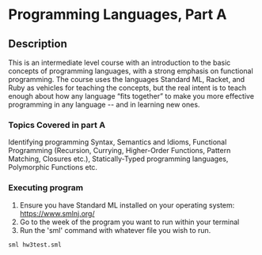 # Programming Languages, Part A

## Description
This is an intermediate level course with an introduction to the basic concepts of programming languages, with a strong emphasis on functional programming. 
The course uses the languages Standard ML, Racket, and Ruby as vehicles for teaching the concepts, but the real intent is to teach enough about how any language “fits together” 
to make you more effective programming in any language -- and in learning new ones.

### Topics Covered in part A

Identifying programming Syntax, Semantics and Idioms, Functional Programming (Recursion, Currying, Higher-Order Functions, Pattern Matching, Closures etc.),
Statically-Typed programming languages, Polymorphic Functions etc.

### Executing program

1. Ensure you have Standard ML installed on your operating system: https://www.smlnj.org/
2. Go to the week of the program you want to run within your terminal
3. Run the 'sml' command with whatever file you wish to run.
```
sml hw3test.sml
```
